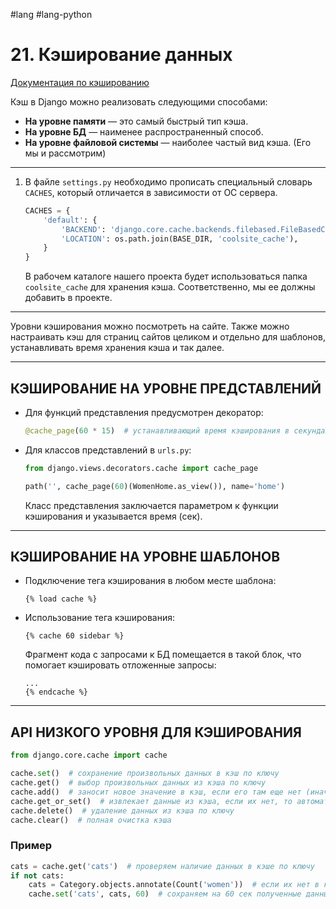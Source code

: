 #lang #lang-python 

# 21. Кэширование данных

[Документация по кэшированию](https://djbook.ru/rel3.0/topics/cache.html)

Кэш в Django можно реализовать следующими способами:
- **На уровне памяти** — это самый быстрый тип кэша.
- **На уровне БД** — наименее распространенный способ.
- **На уровне файловой системы** — наиболее частый вид кэша. (Его мы и рассмотрим)

---

1. В файле `settings.py` необходимо прописать специальный словарь `CACHES`, который отличается в зависимости от ОС сервера.

   ```python
   CACHES = {
       'default': {
           'BACKEND': 'django.core.cache.backends.filebased.FileBasedCache',
           'LOCATION': os.path.join(BASE_DIR, 'coolsite_cache'),
       }
   }
   ```

   В рабочем каталоге нашего проекта будет использоваться папка `coolsite_cache` для хранения кэша. Соответственно, мы ее должны добавить в проекте.

---

Уровни кэширования можно посмотреть на сайте. Также можно настраивать кэш для страниц сайтов целиком и отдельно для шаблонов, устанавливать время хранения кэша и так далее.

---

## КЭШИРОВАНИЕ НА УРОВНЕ ПРЕДСТАВЛЕНИЙ

- Для функций представления предусмотрен декоратор:

  ```python
  @cache_page(60 * 15)  # устанавливающий время кэширования в секундах
  ```

- Для классов представлений в `urls.py`:

  ```python
  from django.views.decorators.cache import cache_page
  
  path('', cache_page(60)(WomenHome.as_view()), name='home')
  ```

  Класс представления заключается параметром к функции кэширования и указывается время (сек).

---

## КЭШИРОВАНИЕ НА УРОВНЕ ШАБЛОНОВ

- Подключение тега кэширования в любом месте шаблона:

  ```django
  {% load cache %}
  ```

- Использование тега кэширования:

  ```django
  {% cache 60 sidebar %}
  ```

  Фрагмент кода с запросами к БД помещается в такой блок, что помогает кэшировать отложенные запросы:

  ```django
  ...
  {% endcache %}
  ```

---

## API НИЗКОГО УРОВНЯ ДЛЯ КЭШИРОВАНИЯ

```python
from django.core.cache import cache

cache.set()  # сохранение произвольных данных в кэш по ключу
cache.get()  # выбор произвольных данных из кэша по ключу
cache.add()  # заносит новое значение в кэш, если его там еще нет (иначе операция игнорируется)
cache.get_or_set()  # извлекает данные из кэша, если их нет, то автоматически заносится значение по умолчанию
cache.delete()  # удаление данных из кэша по ключу
cache.clear()  # полная очистка кэша
```

### Пример

```python
cats = cache.get('cats')  # проверяем наличие данных в кэше по ключу
if not cats:
    cats = Category.objects.annotate(Count('women'))  # если их нет в кэше, делаем запрос как обычно
    cache.set('cats', cats, 60)  # сохраняем на 60 сек полученные данные в кэш
```
